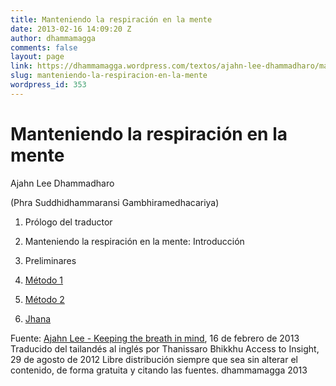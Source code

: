 ```yaml
---
title: Manteniendo la respiración en la mente
date: 2013-02-16 14:09:20 Z
author: dhammamagga
comments: false
layout: page
link: https://dhammamagga.wordpress.com/textos/ajahn-lee-dhammadharo/manteniendo-la-respiracion-en-la-mente/
slug: manteniendo-la-respiracion-en-la-mente
wordpress_id: 353
---
```


# Manteniendo la respiración en la mente




Ajahn Lee Dhammadharo




(Phra Suddhidhammaransi Gambhiramedhacariya)






	
  1. Prólogo del traductor

	
  2. Manteniendo la respiración en la mente: Introducción

	
  3. Preliminares

	
  4. [Método 1](http://dhammamagga.wordpress.com/textos/ajahn-lee-dhammadharo/manteniendo-la-respiracion-en-la-mente/metodo-1/)

	
  5. [Método 2](http://dhammamagga.wordpress.com/textos/ajahn-lee-dhammadharo/manteniendo-la-respiracion-en-la-mente/metodo-2/)

	
  6. [Jhana](https://dhammamagga.wordpress.com/textos/ajahn-lee-dhammadharo/manteniendo-la-respiracion-en-la-mente/jhana/)<!-- more -->




Fuente: [Ajahn Lee - Keeping the breath in mind](http://www.accesstoinsight.org/lib/thai/lee/inmind.html), 16 de febrero de 2013
Traducido del tailandés al inglés por Thanissaro Bhikkhu
Access to Insight, 29 de agosto de 2012
Libre distribución siempre que sea sin alterar el contenido, de forma gratuita y citando las fuentes.
dhammamagga 2013
